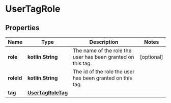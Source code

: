 
# UserTagRole

## Properties
Name | Type | Description | Notes
------------ | ------------- | ------------- | -------------
**role** | **kotlin.String** | The name of the role the user has been granted on this tag. |  [optional]
**roleId** | **kotlin.String** | The id of the role the user has been granted on this tag. | 
**tag** | [**UserTagRoleTag**](UserTagRoleTag.md) |  | 



